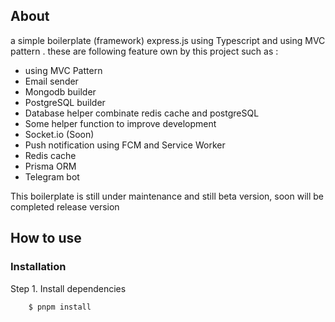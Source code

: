 ## About
a simple boilerplate (framework) express.js using Typescript and using MVC pattern . these are following feature own by this project such as :
- using MVC Pattern 
- Email sender
- Mongodb builder
- PostgreSQL builder
- Database helper combinate redis cache and postgreSQL
- Some helper function to improve development
- Socket.io (Soon)
- Push notification using FCM and Service Worker
- Redis cache
- Prisma ORM
- Telegram bot

This boilerplate is still under maintenance and still beta version, soon will be completed release version

## How to use
### Installation

Step 1. Install dependencies

```
    $ pnpm install
```